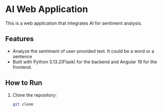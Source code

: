 # AI Web Application

This is a web application that integrates AI for sentiment analysis.

## Features
- Analyze the sentiment of user-provided text. It could be a word or a sentence
- Built with Python 3.13.2(Flask) for the backend and Angular 19 for the frontend.

## How to Run
1. Clone the repository:
   ```bash
   git clone 
